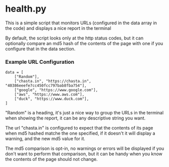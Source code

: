 # health.py

This is a simple script that monitors URLs (configured in the data array in the code) and displays a nice report in the terminal

By default, the script looks only at the http status codes, but it can optionally compare an md5 hash of the contents of the page with one if you configure that in the data section. 

### Example URL Configuration

```
data = [
    ["Random"],
    ["chasta.in", "https://chasta.in", "40386eeefe7cc450fcc797bab8fba754"],
    ["google", "https://www.google.com"],
    ["aws", "https://www.aws.com"],
    ["duck", "https://www.duck.com"],
]
```

"Random" is a heading, it's just a nice way to group the URLs in the terminal when showing the report, it can be any descriptive string you want.

The url "chasta.in" is configured to expect that the contents of its page when md5 hashed matche the one specified, if it doesn't it will display a warning, and the new md5 value for it.

The md5 comparison is opt-in, no warnings or errors will be displayed if you don't want to perform that comparison, but it can be handy when you know the contents of the page should not change.


